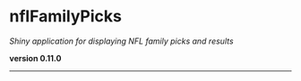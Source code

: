# nflFamilyPicks

*Shiny application for displaying NFL family picks and results*

**version 0.11.0**

----------
